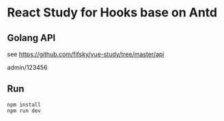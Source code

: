 # React Study for Hooks base on Antd

## Golang API

see https://github.com/fifsky/vue-study/tree/master/api

admin/123456

## Run
```
npm install
npm run dev
```